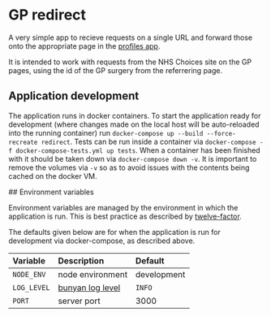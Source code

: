 # GP redirect

A very simple app to recieve requests on a single URL and forward those onto
the appropriate page in the [profiles app](https://github.com/nhsuk/profiles).

It is intended to work with requests from the NHS Choices site on the GP pages,
using the id of the GP surgery from the referrering page.

## Application development

The application runs in docker containers. To start the application ready for development (where changes made on the local host will be auto-reloaded into the running container) run `docker-compose up --build --force-recreate redirect`.
Tests can be run inside a container via `docker-compose -f docker-compose-tests.yml up tests`.
When a container has been finished with it should be taken down via `docker-compose down -v`. It is important to remove the volumes via `-v` so as to avoid issues with the contents being cached on the docker VM.

## Environment variables

Environment variables are managed by the environment in which
the application is run. This is best practice as described by
[twelve-factor](https://12factor.net/config).

The defaults given below are for when the application is run for development via docker-compose, as described above.

| Variable | Description | Default |
|:---|:---|:---|
| `NODE_ENV` | node environment | development |
| `LOG_LEVEL` | [bunyan log level](https://github.com/trentm/node-bunyan#levels) | `INFO` |
| `PORT` | server port | 3000 |
